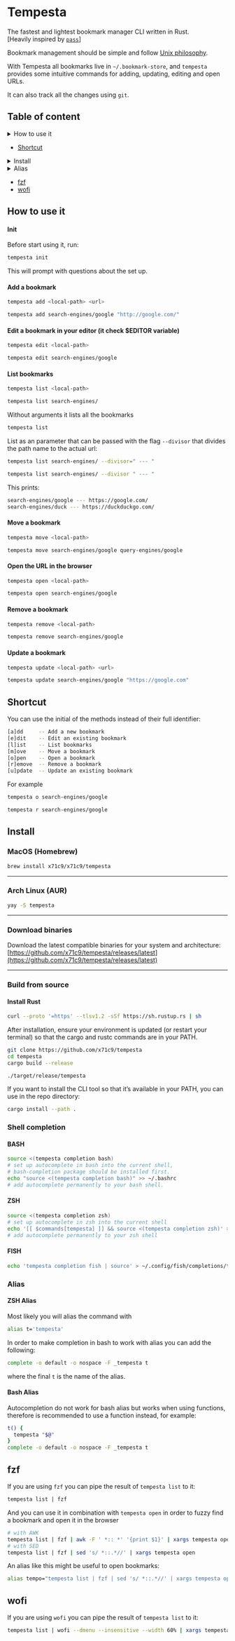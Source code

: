 # Tempesta

The fastest and lightest bookmark manager CLI written in Rust.\
[Heavily inspired by [`pass`](https://www.passwordstore.org/)]

Bookmark management should be simple and follow [Unix philosophy](https://en.wikipedia.org/wiki/Unix_philosophy).

With Tempesta all bookmarks live in `~/.bookmark-store`, and `tempesta` provides
some intuitive commands for adding, updating, editing and open URLs.

It can also track all the changes using `git`.

## Table of content

<details>
  <summary>How to use it</summary>

- [Init](#init)
- [Add a bookmark](#add-a-bookmark)
- [Edit a bookmark](#edit-a-bookmark)
- [List bookmarks](#list-bookmarks)
- [Move a bookmark](#move-a-bookmark)
- [Open the URL in the browser](#open-the-url-in-the-browser)
- [Remove a bookmark](#remove-a-bookmark)
- [Update a bookmark](#update-a-bookmark)

</details>

- [Shortcut](#shortcut)

<details>
  <summary>Install</summary>

- [MacOS (Homebrew)](#macos-homebrew)
- [Arch Linux (AUR)](#arch-linux-aur)
- [Download binaries](#download-binaries)
- [Build from source](#build-from-source)
- [Shell completion](#shell-completion)

</details>

<details>
  <summary>Alias</summary>

- [ZSH Alias](#zsh-alias)
- [Bash Alias](#bash-alias)

</details>

- [fzf](#fzf)
- [wofi](#wofi)

## How to use it

#### Init

Before start using it, run:

```bash
tempesta init
```

This will prompt with questions about the set up.

#### Add a bookmark

```bash
tempesta add <local-path> <url>

tempesta add search-engines/google "http://google.com/"
```

#### Edit a bookmark in your editor (it check $EDITOR variable)

```bash
tempesta edit <local-path>

tempesta edit search-engines/google
```

#### List bookmarks

```bash
tempesta list <local-path>

tempesta list search-engines/
```

Without arguments it lists all the bookmarks

```bash
tempesta list
```

List as an parameter that can be passed with the flag `--divisor` that divides
the path name to the actual url:

```bash
tempesta list search-engines/ --divisor=" --- "

tempesta list search-engines/ --divisor " --- "
```

This prints:

```bash
search-engines/google --- https://google.com/
search-engines/duck --- https://duckduckgo.com/
```

#### Move a bookmark

```bash
tempesta move <local-path>

tempesta move search-engines/google query-engines/google
```

#### Open the URL in the browser

```bash
tempesta open <local-path>

tempesta open search-engines/google
```

#### Remove a bookmark

```bash
tempesta remove <local-path>

tempesta remove search-engines/google
```

#### Update a bookmark

```bash
tempesta update <local-path> <url>

tempesta update search-engines/google "https://google.com"
```

## Shortcut

You can use the initial of the methods instead of their full identifier:

```bash
[a]dd     -- Add a new bookmark
[e]dit    -- Edit an existing bookmark
[l]ist    -- List bookmarks
[m]ove    -- Move a bookmark
[o]pen    -- Open a bookmark
[r]emove  -- Remove a bookmark
[u]pdate  -- Update an existing bookmark
```

For example

```bash
tempesta o search-engines/google

tempesta r search-engines/google
```

## Install

### MacOS (Homebrew)

```bash
brew install x71c9/x71c9/tempesta
```

---

### Arch Linux (AUR)

```bash
yay -S tempesta
```

---

### Download binaries

Download the latest compatible binaries for your system and architecture:
[https://github.com/x71c9/tempesta/releases/latest](https://github.com/x71c9/tempesta/releases/latest)

---

### Build from source

#### Install Rust

```bash
curl --proto '=https' --tlsv1.2 -sSf https://sh.rustup.rs | sh
```

After installation, ensure your environment is updated (or restart your
terminal) so that the cargo and rustc commands are in your PATH.

```bash
git clone https://github.com/x71c9/tempesta
cd tempesta
cargo build --release

./target/release/tempesta
```

If you want to install the CLI tool so that it’s available in your PATH,
you can use in the repo directory:

```bash
cargo install --path .
```

### Shell completion

#### BASH

```bash
source <(tempesta completion bash)
# set up autocomplete in bash into the current shell,
# bash-completion package should be installed first.
echo "source <(tempesta completion bash)" >> ~/.bashrc
# add autocomplete permanently to your bash shell.
```

#### ZSH

```bash
source <(tempesta completion zsh)
# set up autocomplete in zsh into the current shell
echo '[[ $commands[tempesta] ]] && source <(tempesta completion zsh)' >> ~/.zshrc
# add autocomplete permanently to your zsh shell
```

#### FISH

```bash
echo 'tempesta completion fish | source' > ~/.config/fish/completions/tempesta.fish && source ~/.config/fish/completions/tempesta.fish
```

### Alias

#### ZSH Alias

Most likely you will alias the command with

```bash
alias t='tempesta'
```

In order to make completion in bash to work with alias you can add the following:

```bash
complete -o default -o nospace -F _tempesta t
```

where the final `t` is the name of the alias.

#### Bash Alias

Autocompletion do not work for bash alias but works when using functions,
therefore is recommended to use a function instead, for example:

```bash
t() {
  tempesta "$@"
}
complete -o default -o nospace -F _tempesta t
```

## fzf

If you are using `fzf` you can pipe the result of `tempesta list` to it:

```bash
tempesta list | fzf
```

And you can use it in combination with `tempesta open` in order to fuzzy find a
bookmark and open it in the browser

```bash
# with AWK
tempesta list | fzf | awk -F ' *:: *' '{print $1}' | xargs tempesta open
# with SED
tempesta list | fzf | sed 's/ *::.*//' | xargs tempesta open
```

An alias like this might be useful to open bookmarks:

```bash
alias tempo="tempesta list | fzf | sed 's/ *::.*//' | xargs tempesta open"
```

## wofi

If you are using `wofi` you can pipe the result of `tempesta list` to it:

```bash
tempesta list | wofi --dmenu --insensitive --width 60% | xargs tempesta open
```
